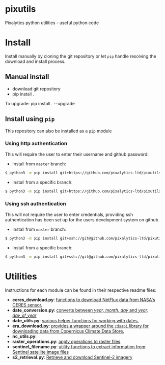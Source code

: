 # pixutils
Pixalytics python utilities - useful python code

# Install

Install manually by cloning the git repository or let `pip` handle resolving the download and install process. 

## Manual install
- download git repository
- pip install .

To upgrade: pip install . --upgrade

## Install using `pip`

This repository can also be installed as a `pip` module

### Using http authentication

This will require the user to enter their username and github password:

- Install from `master` branch: 
```bash
$ python3 -m pip install git+https://github.com/pixalytics-ltd/pixutils.git
```
- Install from a specific branch:
```bash
$ python3 -m pip install git+https://github.com/pixalytics-ltd/pixutils.git@feature/7
```
 
### Using ssh authentication

This will not require the user to enter credentials, providing ssh authentication has been set up for the users
 development system on github.

- Install from `master` branch: 
```bash
$ python3 -m pip install git+ssh://git@github.com/pixalytics-ltd/pixutils.git
``` 

- Install from a specific branch:
```bash
$ python3 -m pip install git+ssh://git@github.com/pixalytics-ltd/pixutils.git@feature/7
```


# Utilities

Instructions for each module can be found in their respective readme files:

* **ceres_download.py**: 
 [functions to download NetFlux data from NASA's CERES sensor.](./pixutils/ceres_download.md)
* **date_conversion.py**:
 [converts between *year, month, day* and *year, day_of_year*](./pixutils/date_conversion.md)
* **date_utils.py**:
 [various helper functions for working with dates.](./pixutils/date_utils.md)
* **era_download.py**: 
[provides a wrapper around the `cdsapi` library for downloading data from Copernicus Climate Data Store.](./pixutils/era_download.md)
* **nc_utils.py**:
 []()
* **raster_operations.py**:
 [apply operations to raster files](./pixutils/raster_operations.md)
* **sentinel_filename.py**:
 [utility functions to extract information from Sentinel satellite image files](./pixutils/sentinel_filename.md)
 * **s2_retrieval.py**: [Retrieve and download Sentinel-2 imagery](./pixutils/s2_retrieval.md)